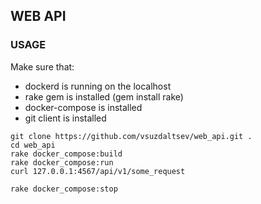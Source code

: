 ## WEB API

### USAGE

Make sure that:
 - dockerd is running on the localhost
 - rake gem is installed (gem install rake)
 - docker-compose is installed
 - git client is installed
 
```
git clone https://github.com/vsuzdaltsev/web_api.git .
cd web_api
rake docker_compose:build
rake docker_compose:run
curl 127.0.0.1:4567/api/v1/some_request

rake docker_compose:stop
```
